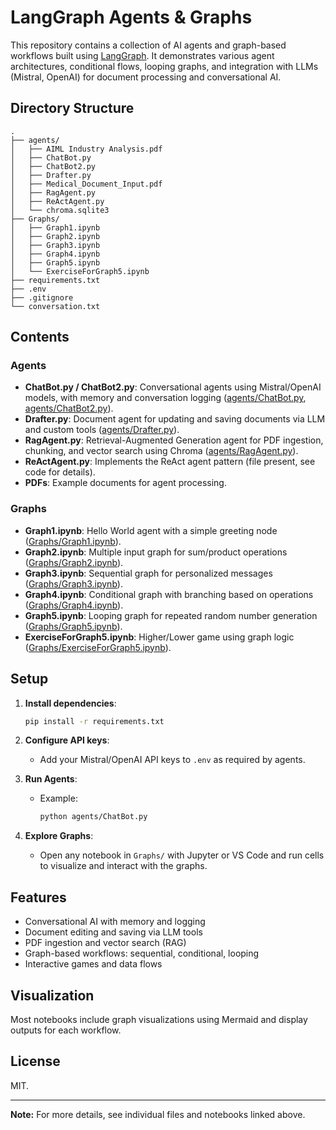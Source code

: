 # LangGraph Agents & Graphs

This repository contains a collection of AI agents and graph-based workflows built using [LangGraph](https://github.com/langchain-ai/langgraph). It demonstrates various agent architectures, conditional flows, looping graphs, and integration with LLMs (Mistral, OpenAI) for document processing and conversational AI.

## Directory Structure

```
.
├── agents/
│   ├── AIML Industry Analysis.pdf
│   ├── ChatBot.py
│   ├── ChatBot2.py
│   ├── Drafter.py
│   ├── Medical_Document_Input.pdf
│   ├── RagAgent.py
│   ├── ReActAgent.py
│   └── chroma.sqlite3
├── Graphs/
│   ├── Graph1.ipynb
│   ├── Graph2.ipynb
│   ├── Graph3.ipynb
│   ├── Graph4.ipynb
│   ├── Graph5.ipynb
│   └── ExerciseForGraph5.ipynb
├── requirements.txt
├── .env
├── .gitignore
└── conversation.txt
```

## Contents

### Agents

- **ChatBot.py / ChatBot2.py**: Conversational agents using Mistral/OpenAI models, with memory and conversation logging ([agents/ChatBot.py](agents/ChatBot.py), [agents/ChatBot2.py](agents/ChatBot2.py)).
- **Drafter.py**: Document agent for updating and saving documents via LLM and custom tools ([agents/Drafter.py](agents/Drafter.py)).
- **RagAgent.py**: Retrieval-Augmented Generation agent for PDF ingestion, chunking, and vector search using Chroma ([agents/RagAgent.py](agents/RagAgent.py)).
- **ReActAgent.py**: Implements the ReAct agent pattern (file present, see code for details).
- **PDFs**: Example documents for agent processing.

### Graphs

- **Graph1.ipynb**: Hello World agent with a simple greeting node ([Graphs/Graph1.ipynb](Graphs/Graph1.ipynb)).
- **Graph2.ipynb**: Multiple input graph for sum/product operations ([Graphs/Graph2.ipynb](Graphs/Graph2.ipynb)).
- **Graph3.ipynb**: Sequential graph for personalized messages ([Graphs/Graph3.ipynb](Graphs/Graph3.ipynb)).
- **Graph4.ipynb**: Conditional graph with branching based on operations ([Graphs/Graph4.ipynb](Graphs/Graph4.ipynb)).
- **Graph5.ipynb**: Looping graph for repeated random number generation ([Graphs/Graph5.ipynb](Graphs/Graph5.ipynb)).
- **ExerciseForGraph5.ipynb**: Higher/Lower game using graph logic ([Graphs/ExerciseForGraph5.ipynb](Graphs/ExerciseForGraph5.ipynb)).

## Setup

1. **Install dependencies**:
    ```sh
    pip install -r requirements.txt
    ```
2. **Configure API keys**:
    - Add your Mistral/OpenAI API keys to `.env` as required by agents.

3. **Run Agents**:
    - Example:  
      ```sh
      python agents/ChatBot.py
      ```

4. **Explore Graphs**:
    - Open any notebook in `Graphs/` with Jupyter or VS Code and run cells to visualize and interact with the graphs.

## Features

- Conversational AI with memory and logging
- Document editing and saving via LLM tools
- PDF ingestion and vector search (RAG)
- Graph-based workflows: sequential, conditional, looping
- Interactive games and data flows

## Visualization

Most notebooks include graph visualizations using Mermaid and display outputs for each workflow.

## License

MIT.

---

**Note:** For more details, see individual files and notebooks linked above.
